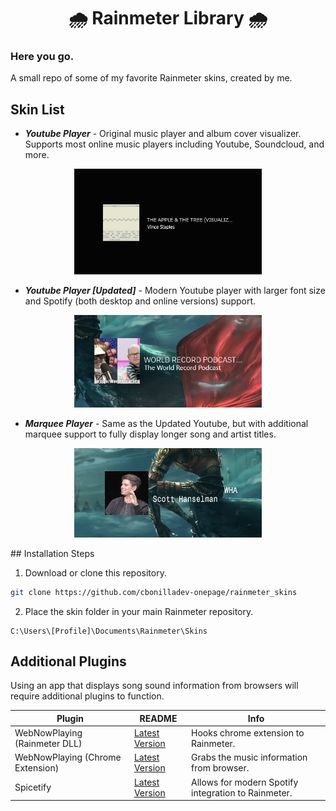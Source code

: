 <h1 align="center">🌧 Rainmeter Library 🌧</h1>

### Here you go.

A small repo of some of my favorite Rainmeter skins, created by me. 

## Skin List

- ***Youtube Player*** - Original music player and album cover visualizer. Supports most online music players including Youtube, Soundcloud, and more. 
<p align="center"><img width="300" src="assets/youtubeplayer.png" alt="Youtube Player PNG"></p>

- ***Youtube Player [Updated]*** - Modern Youtube player with larger font size and Spotify (both desktop and online versions) support.
<p align="center"><img width="300" src="assets/youtubeplayerupdated.png" alt="Youtube Player PNG"></p>

- ***Marquee Player*** - Same as the Updated Youtube, but with additional marquee support to fully display longer song and artist titles. 
<p align="center"><img width="300" src="assets/marqueeplayer.gif" alt="Youtube Player PNG"></p>
## Installation Steps

1. Download or clone this repository.

```sh
git clone https://github.com/cbonilladev-onepage/rainmeter_skins
```

2. Place the skin folder in your main Rainmeter repository.
```
C:\Users\[Profile]\Documents\Rainmeter\Skins
```


## Additional Plugins
Using an app that displays song sound information from browsers will require additional plugins to function.

| Plugin | README | Info |
| ------ | ------ | ---- |
| WebNowPlaying (Rainmeter DLL) | [Latest Version][WebNowPlayingDLL] | Hooks chrome extension to Rainmeter. |
| WebNowPlaying (Chrome Extension) | [Latest Version][WebNowPlayingChrome] | Grabs the music information from browser. |
| Spicetify | [Latest Version][SpicetifyForRainmeter] | Allows for modern Spotify integration to Rainmeter. |

[WebNowPlayingDLL]: https://chrome.google.com/webstore/detail/webnowplaying-companion/jfakgfcdgpghbbefmdfjkbdlibjgnbli
[WebNowPlayingChrome]: https://chrome.google.com/webstore/detail/webnowplaying-companion/jfakgfcdgpghbbefmdfjkbdlibjgnbli
[SpicetifyForRainmeter]:https://rainmeter.simplecyber.ml/docs/spicetify
